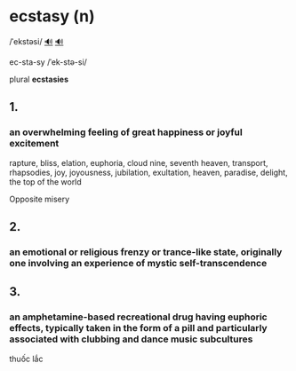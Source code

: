 # ecstasy (n)

/ˈekstəsi/ [🔊](https://www.oxfordlearnersdictionaries.com/media/english/uk_pron/e/ecs/ecsta/ecstasy__gb_1.mp3) [🔊](https://www.oxfordlearnersdictionaries.com/media/english/us_pron/e/ecs/ecsta/ecstasy__us_1.mp3)

ec-sta-sy /ˈek-stə-si/

plural **ecstasies**

## 1.

### an overwhelming feeling of great happiness or joyful excitement

rapture, bliss, elation, euphoria, cloud nine, seventh heaven, transport, rhapsodies, joy, joyousness, jubilation, exultation, heaven, paradise, delight, the top of the world

Opposite misery

## 2.

### an emotional or religious frenzy or trance-like state, originally one involving an experience of mystic self-transcendence

## 3.

### an amphetamine-based recreational drug having euphoric effects, typically taken in the form of a pill and particularly associated with clubbing and dance music subcultures

thuốc lắc
